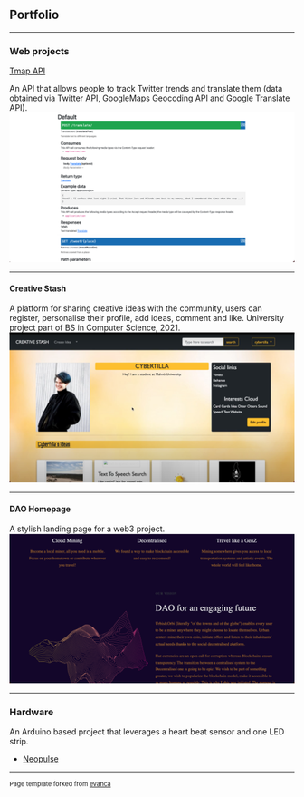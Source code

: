 ## Portfolio

---

### Web projects 

[Tmap API](https://github.com/cybertilla/Tmap)

An API that allows people to track Twitter trends and translate them
(data obtained via Twitter API, GoogleMaps Geocoding API and Google Translate API).
<img src="images/tmap.jpg?raw=true"/>

---
#### Creative Stash

A platform for sharing creative ideas with the community,
users can register, personalise their profile, add ideas, comment and like.
University project part of BS in Computer Science, 2021.
<img src="images/creativestash.jpg?raw=true"/>

---
#### DAO Homepage
A stylish landing page for a web3 project.
<img src="images/urbitetorbi.jpg?raw=true"/>


---

### Hardware
An Arduino based project that leverages a heart beat sensor and one LED strip.
- [Neopulse](https://github.com/cybertilla/Neopulse)


---
<p style="font-size:11px">Page template forked from <a href="https://github.com/evanca/quick-portfolio">evanca</a></p>
<!-- Remove above link if you don't want to attibute -->
